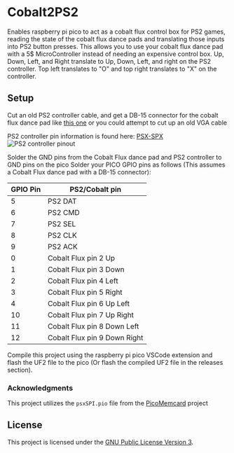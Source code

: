 # Cobalt2PS2
Enables raspberry pi pico to act as a cobalt flux control box for PS2 games, reading the state of the cobalt flux dance pads and translating those inputs into PS2 button presses. This allows you to use your cobalt flux dance pad with a 5$ MicroController instead of needing an expensive control box. 
Up, Down, Left, and Right translate to Up, Down, Left, and right on the PS2 controller. Top left translates to "O" and top right translates to "X" on the controller.

## Setup

Cut an old PS2 controller cable, and get a DB-15 connector for the cobalt flux dance pad like [this one](https://www.amazon.com/dp/B07F9S61QT) or you could attempt to cut up an old VGA cable

PS2 controller pin information is found here: [PSX-SPX](https://psx-spx.consoledev.net/pinouts/#controller-ports-and-memory-card-ports)
<img src="https://psx-spx.consoledev.net/controller-pinout.jpg" alt="PS2 controller pinout">

Solder the GND pins from the Cobalt Flux dance pad and PS2 controller to GND pins on the pico
Solder your PICO GPIO pins as follows (This assumes a Cobalt Flux dance pad with a DB-15 connector):

| GPIO Pin  | PS2/Cobalt pin |
| ------------- | ------------- |
| 5  | PS2 DAT  |
| 6  | PS2 CMD  |
| 7  | PS2 SEL  |
| 8  | PS2 CLK  |
| 9  | PS2 ACK  |
| 0  | Cobalt Flux pin 2 Up  |
| 1  | Cobalt Flux pin 3 Down  |
| 2  | Cobalt Flux pin 4 Left  |
| 3  | Cobalt Flux pin 5 Right  |
| 4  | Cobalt Flux pin 6 Up Left  |
| 10  | Cobalt Flux pin 7 Up Right  |
| 11  | Cobalt Flux pin 8 Down Left  |
| 12  | Cobalt Flux pin 9 Down Right  |



Compile this project using the raspberry pi pico VSCode extension and flash the UF2 file to the pico (Or flash the compiled UF2 file in the releases section).


### Acknowledgments

This project utilizes the `psxSPI.pio` file from the [PicoMemcard](https://github.com/dangiu/PicoMemcard) project

## License

This project is licensed under the [GNU Public License Version 3](LICENSE).


